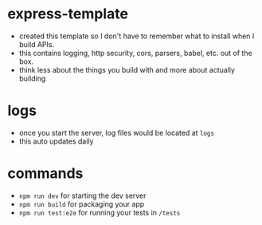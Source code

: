 # express-template

-   created this template so I don't have to remember what to install when I build APIs.
-   this contains logging, http security, cors, parsers, babel, etc. out of the box.
-   think less about the things you build with and more about actually building

# logs

-   once you start the server, log files would be located at `logs`
-   this auto updates daily

# commands

-   `npm run dev` for starting the dev server
-   `npm run build` for packaging your app
-   `npm run test:e2e` for running your tests in `/tests`
